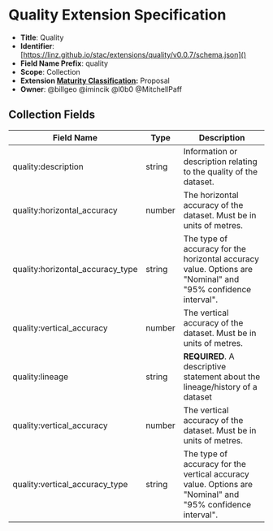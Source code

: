# Quality Extension Specification

- **Title**: Quality
- **Identifier**:
  [https://linz.github.io/stac/extensions/quality/v0.0.7/schema.json]()
- **Field Name Prefix**: quality
- **Scope**: Collection
- **Extension
  [Maturity Classification](https://github.com/radiantearth/stac-spec/tree/master/extensions/README.md#extension-maturity):**
  Proposal
- **Owner**: @billgeo @imincik @l0b0 @MitchellPaff

## Collection Fields

| Field Name                       | Type   | Description                                                                                                  |
| -------------------------------- | ------ | ------------------------------------------------------------------------------------------------------------ |
| quality:description              | string | Information or description relating to the quality of the dataset.                                           |
| quality:horizontal_accuracy      | number | The horizontal accuracy of the dataset. Must be in units of metres.                                          |
| quality:horizontal_accuracy_type | string | The type of accuracy for the horizontal accuracy value. Options are "Nominal" and "95% confidence interval". |
| quality:vertical_accuracy        | number | The vertical accuracy of the dataset. Must be in units of metres.                                            |
| quality:lineage                  | string | **REQUIRED**. A descriptive statement about the lineage/history of a dataset                                 |
| quality:vertical_accuracy        | number | The vertical accuracy of the dataset. Must be in units of metres.                                            |
| quality:vertical_accuracy_type   | string | The type of accuracy for the vertical accuracy value. Options are "Nominal" and "95% confidence interval".   |
